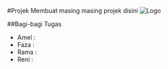 #Projek
Membuat masing masing projek disini
![Logo](https://www.google.com/url?sa=i&url=https%3A%2F%2Fcs.undiksha.ac.id%2Fstudent-independent-study-project%2F&psig=AOvVaw08__QGaGPyW5L38eSDwcoA&ust=1733748310661000&source=images&cd=vfe&opi=89978449&ved=0CBQQjRxqFwoTCLjw__SZmIoDFQAAAAAdAAAAABAJ)

##Bagi-bagi Tugas
- Amel :
- Faza :
- Rama : 
- Reni : 

